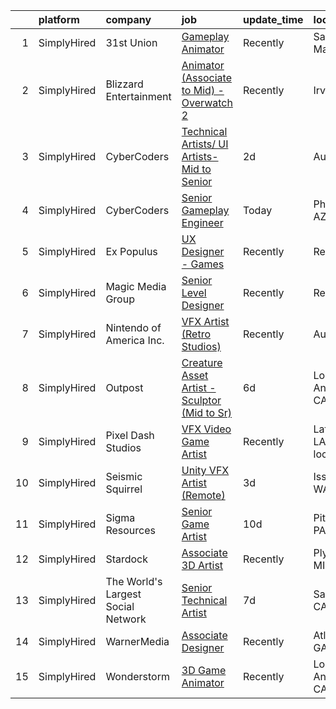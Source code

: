 

|    | platform    | company                            | job                                                                                                                                                   | update_time   | location                   |
|---:|:------------|:-----------------------------------|:------------------------------------------------------------------------------------------------------------------------------------------------------|:--------------|:---------------------------|
|  1 | SimplyHired | 31st Union                         | [Gameplay Animator](https://www.simplyhired.com/job/PvX2dIO4ydJ75bvDw9cYUsYY7t1UK0q3s4WsY8Y726R-CxjsCUAlGA?q=vfx+designer)                            | Recently      | San Mateo, CA              |
|  2 | SimplyHired | Blizzard Entertainment             | [Animator (Associate to Mid) - Overwatch 2](https://www.simplyhired.com/job/vSIDDAm6jpR9u2b8uqraYsyntfsNotmeYC-pNDr42OJ9wA7ZqSvepw?q=vfx+designer)    | Recently      | Irvine, CA                 |
|  3 | SimplyHired | CyberCoders                        | [Technical Artists/ UI Artists- Mid to Senior](https://www.simplyhired.com/job/mPgCsr7c0YURQDgdGrr4k5Z-JIL6z-F2HPz1VTFWie46UPFnUjZJzg?q=vfx+designer) | 2d            | Austin, TX                 |
|  4 | SimplyHired | CyberCoders                        | [Senior Gameplay Engineer](https://www.simplyhired.com/job/pYzzeF2UW3ZuNZtcsyfMT4ifIuFQq-ZZ1ahMCO9bGzcvHjAlMY8Azg?q=vfx+designer)                     | Today         | Phoenix, AZ                |
|  5 | SimplyHired | Ex Populus                         | [UX Designer - Games](https://www.simplyhired.com/job/uV2CGJ_yRPCTrOr8w6-wyR6MnmE7cjxRuTkSXGIV1qv07AkaNDr7nw?q=vfx+designer)                          | Recently      | Remote                     |
|  6 | SimplyHired | Magic Media Group                  | [Senior Level Designer](https://www.simplyhired.com/job/RAOQVUtjvJEdYISFnh8bIxKozzPcXNyYojyKcJZpHYu3qiMLV1acgw?q=vfx+designer)                        | Recently      | Remote                     |
|  7 | SimplyHired | Nintendo of America Inc.           | [VFX Artist (Retro Studios)](https://www.simplyhired.com/job/68cBZ4AnaX3uJLP_81lfn13A6t8yKts3xr2qIByoC9NGhqKEGg7RRg?q=vfx+designer)                   | Recently      | Austin, TX                 |
|  8 | SimplyHired | Outpost                            | [Creature Asset Artist - Sculptor (Mid to Sr)](https://www.simplyhired.com/job/MUeqQFTMuEY6T7sz3lP_SoKcHGYvv3SqzSpQHdvX5bbPXaXGL0pduA?q=vfx+designer) | 6d            | Los Angeles, CA            |
|  9 | SimplyHired | Pixel Dash Studios                 | [VFX Video Game Artist](https://www.simplyhired.com/job/Nik9HyIuDEXg8QAZiL6Qs8maTPZCiTGPlvmvAXm2N23J09tm69Mqog?q=vfx+designer)                        | Recently      | Lafayette, LA +3 locations |
| 10 | SimplyHired | Seismic Squirrel                   | [Unity VFX Artist (Remote)](https://www.simplyhired.com/job/iI9d5VGexB2EAOEcgxI1O2XvrcWZnfZww3WQzPpnwkg2p1dHzcuPeQ?q=vfx+designer)                    | 3d            | Issaquah, WA               |
| 11 | SimplyHired | Sigma Resources                    | [Senior Game Artist](https://www.simplyhired.com/job/I4Wp7KpG5ZOroRVoNFCs0248SXDySsd-r8vP9XiZ9M4UAEL7ptRH8Q?q=vfx+designer)                           | 10d           | Pittsburgh, PA             |
| 12 | SimplyHired | Stardock                           | [Associate 3D Artist](https://www.simplyhired.com/job/rTr9P9LlSdRuKSXYaHmBtwT0rV5KJjSfy2HseY4clBLBSQ-g1tu9iA?q=vfx+designer)                          | Recently      | Plymouth, MI               |
| 13 | SimplyHired | The World's Largest Social Network | [Senior Technical Artist](https://www.simplyhired.com/job/hVsl2XEL4KzJoVfF1klU3JsnLVBFQJgEFCdMaDIt_r9H7mRCrmnfdA?q=vfx+designer)                      | 7d            | Sausalito, CA              |
| 14 | SimplyHired | WarnerMedia                        | [Associate Designer](https://www.simplyhired.com/job/I-VZGIKodrwflLi8cHoDKjSVP_yoiN0c1nyIGrxFJOqCkH8L9RtQ5w?q=vfx+designer)                           | Recently      | Atlanta, GA                |
| 15 | SimplyHired | Wonderstorm                        | [3D Game Animator](https://www.simplyhired.com/job/bkub0L7ta-mVWZDPvRe3xL9N1wqLWx23hF4kp6mwj1nt76WBdbq2AQ?q=vfx+designer)                             | Recently      | Los Angeles, CA            |